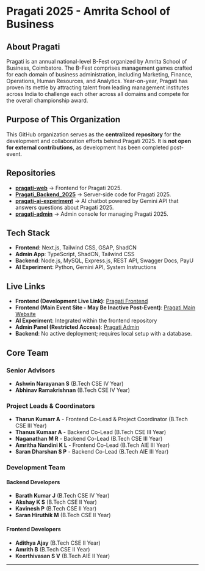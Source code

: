 # Pragati 2025 - Amrita School of Business

## About Pragati
Pragati is an annual national-level B-Fest organized by Amrita School of Business, Coimbatore. The B-Fest comprises management games crafted for each domain of business administration, including Marketing, Finance, Operations, Human Resources, and Analytics. Year-on-year, Pragati has proven its mettle by attracting talent from leading management institutes across India to challenge each other across all domains and compete for the overall championship award.

## Purpose of This Organization
This GitHub organization serves as the **centralized repository** for the development and collaboration efforts behind Pragati 2025. It is **not open for external contributions**, as development has been completed post-event.

## Repositories
- **[pragati-web](https://github.com/Pragati-2025/pragati-web)** → Frontend for Pragati 2025.
- **[Pragati_Backend_2025](https://github.com/Pragati-2025/Pragati_Backend_2025)** → Server-side code for Pragati 2025.
- **[pragati-ai-experiment](https://github.com/Pragati-2025/pragati-ai-experiment)** → AI chatbot powered by Gemini API that answers questions about Pragati 2025.
- **[pragati-admin](https://github.com/Pragati-2025/pragati-admin)** → Admin console for managing Pragati 2025.

## Tech Stack
- **Frontend**: Next.js, Tailwind CSS, GSAP, ShadCN
- **Admin App**: TypeScript, ShadCN, Tailwind CSS
- **Backend**: Node.js, MySQL, Express.js, REST API, Swagger Docs, PayU
- **AI Experiment**: Python, Gemini API, System Instructions

## Live Links
- **Frontend (Development Live Link)**: [Pragati Frontend](https://pragati-frontend-2025.vercel.app/)
- **Frontend (Main Event Site - May Be Inactive Post-Event)**: [Pragati Main Website](https://pragati.amrita.edu)
- **AI Experiment**: Integrated within the frontend repository
- **Admin Panel (Restricted Access)**: [Pragati Admin](https://pragati-admin.vercel.app/)
- **Backend**: No active deployment; requires local setup with a database.

## Core Team
### Senior Advisors
- **Ashwin Narayanan S** (B.Tech CSE IV Year)
- **Abhinav Ramakrishnan** (B.Tech CSE IV Year)

### Project Leads & Coordinators
- **Tharun Kumarr A** - Frontend Co-Lead & Project Coordinator (B.Tech CSE III Year)
- **Thanus Kumaar A** - Backend Co-Lead (B.Tech CSE III Year)
- **Naganathan M R** - Backend Co-Lead (B.Tech CSE III Year)
- **Amritha Nandini K L** - Frontend Co-Lead (B.Tech AIE III Year)
- **Saran Dharshan S P** - Backend Co-Lead (B.Tech AIE III Year)

### Development Team
#### Backend Developers
- **Barath Kumar J** (B.Tech CSE IV Year)
- **Akshay K S** (B.Tech CSE II Year)
- **Kavinesh P** (B.Tech CSE II Year)
- **Saran Hiruthik M** (B.Tech CSE II Year)

#### Frontend Developers
- **Adithya Ajay** (B.Tech CSE II Year)
- **Amrith B** (B.Tech CSE II Year)
- **Keerthivasan S V** (B.Tech AIE II Year)

---

